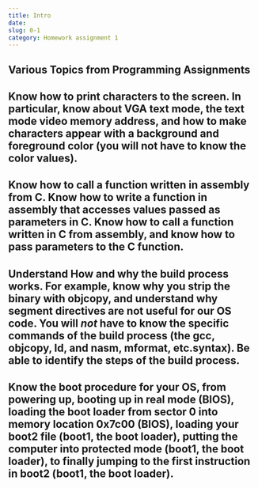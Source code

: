 ```yaml
---
title: Intro
date: 
slug: 0-1
category: Homework assignment 1
---
```




## Various Topics from Programming Assignments


## Know how to print characters to the screen. In particular, know about VGA text mode, the text mode video memory address, and how to make characters appear with a background and foreground color (you will not have to know the color values).


## Know how to call a function written in assembly from C. Know how to write a function in assembly that accesses values passed as parameters in C. Know how to call a function written in C from assembly, and know how to pass parameters to the C function.


## Understand How and why the build process works. For example, know why you strip the binary with objcopy, and understand why segment directives are not useful for our OS code. You will ***not*** have to know the specific commands of the build process (the gcc, objcopy, ld, and nasm, mformat, etc.syntax). Be able to identify the steps of the build process.


## Know the boot procedure for your OS, from powering up, booting up in real mode (BIOS), loading the boot loader from sector 0 into memory location 0x7c00 (BIOS), loading your boot2 file (boot1, the boot loader), putting the computer into protected mode (boot1, the boot loader), to finally jumping to the first instruction in boot2 (boot1, the boot loader).